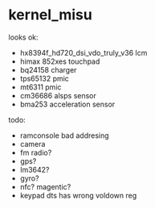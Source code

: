 # kernel_misu
looks ok:
+ hx8394f_hd720_dsi_vdo_truly_v36 lcm
+ himax 852xes touchpad
+ bq24158 charger
+ tps65132 pmic
+ mt6311 pmic
+ cm36686 alsps sensor
+ bma253 acceleration sensor

todo:
- ramconsole bad addresing
- camera
- fm radio?
- gps?
- lm3642?
- gyro?
- nfc? magentic?
- keypad dts has wrong voldown reg
